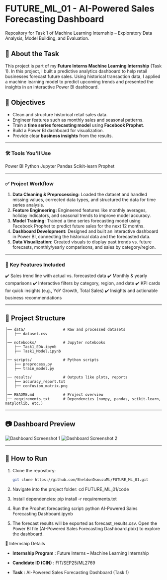 # FUTURE_ML_01 - AI-Powered Sales Forecasting Dashboard
Repository for Task 1 of Machine Learning Internship – Exploratory Data Analysis, Model Building, and Evaluation.

## 📌 About the Task
This project is part of my **Future Interns Machine Learning Internship** (Task 1).
In this project, I built a predictive analytics dashboard to help retail businesses forecast future sales. Using historical transaction data, I applied a machine learning model to predict upcoming trends and presented the insights in an interactive Power BI dashboard.

## 🎯 Objectives
- Clean and structure historical retail sales data.
- Engineer features such as monthly sales and seasonal patterns.
- Train a **time series forecasting model** using **Facebook Prophet**.
- Build a Power BI dashboard for visualization.
- Provide clear **business insights** from the results.

---

### 🛠️ Tools You'll Use
Power BI
Python
Jupyter
Pandas
Scikit-learn
Prophet

---

### ✅ Project Workflow

1.  **Data Cleaning & Preprocessing:** Loaded the dataset and handled missing values, corrected data types, and structured the data for time series analysis.
2.  **Feature Engineering:** Engineered features like monthly averages, holiday indicators, and seasonal trends to improve model accuracy.
3.  **Model Training:** Trained a time series forecasting model using Facebook Prophet to predict future sales for the next 12 months.
4.  **Dashboard Development:** Designed and built an interactive dashboard in Power BI, connecting the historical data and the forecasted data.
5.  **Data Visualization:** Created visuals to display past trends vs. future forecasts, monthly/yearly comparisons, and sales by category/region.

---

### 🎯 Key Features Included

✔️ Sales trend line with actual vs. forecasted data
✔️ Monthly & yearly comparisons
✔️ Interactive filters by category, region, and date
✔️ KPI cards for quick insights (e.g., YoY Growth, Total Sales)
✔️ Insights and actionable business recommendations

---

## 📂 Project Structure
```text
│── data/                 # Raw and processed datasets
│   ├── dataset.csv
│
│── notebooks/            # Jupyter notebooks
│   ├── Task1_EDA.ipynb
│   ├── Task1_Model.ipynb
│
│── scripts/              # Python scripts
│   ├── preprocess.py
│   ├── train_model.py
│
│── results/              # Outputs like plots, reports
│   ├── accuracy_report.txt
│   ├── confusion_matrix.png
│
│── README.md             # Project overview
│── requirements.txt      # Dependencies (numpy, pandas, scikit-learn, matplotlib, etc.)
```

---

## 📷 Dashboard Preview

![Dashboard Screenshot 1](../dashboard_s2.png)
![Dashboard Screenshot 2](../dashboard_s1.png)


---

## 🚀 How to Run
1. Clone the repository:
   ```bash
   git clone https://github.com/SheldonDsouzaML/FUTURE_ML_01.git
2. Navigate into the project folder:
   cd FUTURE_ML_01/code

3. Install dependencies:
   pip install -r requirements.txt

4. Run the Prophet forecasting script:
   python AI-Powered Sales Forecasting Dashboard.ipynb


5. The forecast results will be exported as forecast_results.csv.
   Open the Power BI file (AI-Powered Sales Forecasting Dashboard.pbix) to explore the dashboard.

📌 Internship Details

- **Internship Program** : Future Interns – Machine Learning Internship

- **Candidate ID (CIN)** : FIT/SEP25/ML2769


- **Task** : AI-Powered Sales Forecasting Dashboard (Task 1)
